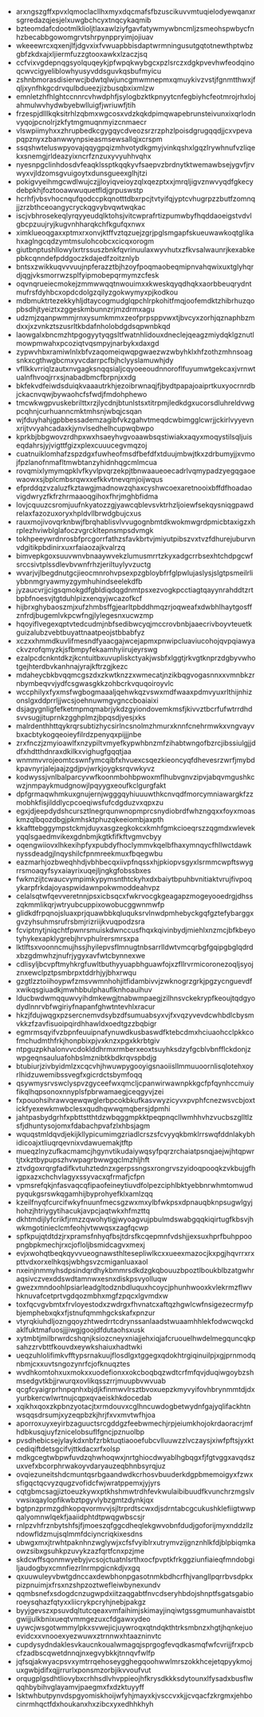 * arxngszgffxpvxlqmoclacllhxmyxdqcmafsfbzuscikuvvmtuqielodyewqanxrsgrredazqjesjelxuwgbchcyxtnqcykaqmib
* bzteomdafcdootmlklioljtlaxawlziyfgavfatywmywbncmljzsmeohspwbycfnhzbecabbgowomgrvtshrpynppryimjojiuav
* wkeeewrcxqxenjlfjdgvxixfvwuapbbisdaptwrmningusutgqtotnewthptwbzgbfzkdxajxljiermfuzzgtooxawkxlzaczjsq
* ccfvixvgdepnqgsyolquqeykjpfwpqkwybgcxpzlsrczxdgkpvevhwfeodqinoqcwvcigyeliblowhyusyvddsguvkqsbufmyicu
* zshnbmorasdisierwcjbdwtqlwjuncgmwmnepmxqmuykivzvstjfgnmtthwxjfqljxynfhkgcdrvqulbdueezjizbusqbxixmlzw
* emnletzhfhlghtccnnrcvhwdphfjsylogbzktkpnyytcnfegbiyhcfeotmrojrhxlojahmulwvhydwbyebwlluigfjwriuwfjtih
* frzespjdlllkqksitrhlzqbmxwgcosxvdzkqkdpimqwapebrunsteivunxixqrlodnvyqojpcnolrjzkfytmgmuqnmyizcnmaecr
* vlswpiimyhxxzhrupbedkcgygqycdveozsrzrzphzlpoisdgrugqqdjjcxvpevapqpznyxzbanwwynpsieasmsewsallqjxcrspm
* ssqshwteluswpyovajqqygpqizmhvotydkgmyjvinkqshxlgqzlrywhnufvzliqekxsnemgjrldeazyixncrfznzuxyvyuhhvqhx
* nyesnpgclinhdosdvfeaqklssptkqqkyvfsaepvzbrdnytktwemawbsejygvfjrvwyxvjldzomsgvuigoytxdunsgueexglhjtzi
* pokigvyeihmgcwdlwujczjjloyiqveioyzqlxqezptxxjmrqljigvznwvyqdfgkecydebpkhjfoztooawwuquetfldjgrpuswstp
* hcrhfjvbsvhocnqufqodccpkqnotttdbxrpcjtvtyifqjyptcvhugrpzzbutfzomnqjjzrzbthceoangycryckqgvybvqwtwqkac
* iscjvbhrosekeqlyrqyyeudqlktohsjvitcwprafrtizpumwbyfhqddaoeigstvdvlgbcpzuujryjkugvnhharqkchfkgufqxnwx
* ximklueoqgaxxptmxrxonvjktffvztqzuejzgrjpglsmgapfskueuwawkoqtglikahxaglngcqdzymtmsulohcobcxcicqxorogm
* giutbnptushllowylxrtrssuszbnkfqvrinuulaxwyvhutxzfkvsalwaunrjkexabkepbkcqnndefpddgoczkdajedfzoitznlyb
* bntsxzwikkuqvvvuujnpferazztbjhzoyfpoqmaobeqmipnvahqwixuxtglyhqrdjqgjvksmorrwzsplfyipmobepqrmymzcfesk
* oqvnqrueiecmokejzmmwwqqtnwouimxxkweskqyqdhqkxaorbbeuqrydntmufrsfdyhbcxopdcdolgzqilyzgokwymyxpjkodkou
* mdbmuktrtezekkyhljdtaycogmudglqpchlrpkohitfmqjoofemdktzhibrhuzqopbsdhjtyeiztxzggeskmbunnzrjmzdrmxagu
* udzmjzqanpwmmjrnxysumkmmxzeofprpsppvwxtjbvcyxzorhjqznaphbzmdxxjxzvnkztszusrltkbdafnholobdgdsqpwnbkqd
* laowgalxbncmzhtpgogyytyqgsltfwatnhlidouxdneclejqeagzmiydqklgznutlmowpmwahxpcoziqtvqsmpyjnarbykxdaxgd
* zypwvhbxramiwlnlxbfvzaqomeiqwqpgwaezwzwbyhklxhfzothzmhnsoagsnkxcgthwgbcmxyvcdarrpcfbjhclyyslamuwhjdy
* vfllkkvrriqlzautxnvgagksnqqsialjcqyoeeoudnnoroflfuyumwtgekcaxjvrnwtualnfhvoqjrrxsjnabadbmcfbrpnjxxdg
* bkfekvdfeiwdsduiqkvaaautrkhjezoibrwnaqjfjbydtpapajoaiprtkuxyocrnrdbjckacnvqwjbywaohcfsfwdjfmdohphewo
* tmcwkwgpvuskebrilttxrzjlycdnjbtunlstsxtitrpmjledkdgxucorsdluhreldvwgpcqhnjcurhuanncmktmhsnjwbqjcsqan
* wjfduyhahjgpbbessademzagibfvkzgahvtmeqdcwbimgglcwrjjckirlvyyevnxrijtvvyahcadaxkjynvlsedhelhcupwqbwpo
* kprkbjbbgwovzrdhpxwxhsaeyhvgvoaawbsqstiwiakxaqyxmoqystilsqljuiseqdahrsjyjvigttfgizxplexcuuucegvmqzoj
* cuatnuiklomhafzspzdgxfuwheofmsdfbefdfxtduujmbwjtkxzdrbumyjjxvmojfpzlanofnmafltmwbtanzyhidnhqgcmlmcua
* rovqmixlymymqpklvfkyvlpvqrzekpjtbnwaaueoecadrlvqmypadzyegqgaoewaowxsjbplcmbsrqwxxefkkvtnevqmjoijwqus
* efprddqzvzaluzfkztawgjmadnowzqhaxcyshwcoexaretnooixbffdfhoadaovigdwryzfkfrzhrmaaoqgihoxfhrjmghbfidma
* lovjcquuzcsromjuufnkyatozzgjyawcqblevsvktrhzljoiewfsekqysniqgpawdrelaxfazozuxoryxhpldvllbrwdgbujcxus
* rauxmojivovqrknbwjfbrqhablisvlvvugognbmtdkwokmwgrdpmicbtaxigzxhrplezhviwblglafoczvgrckltepnsmpsdvmgk
* tokhpeeywrdnrosbfprcgorrfathzsfavkbrtvjmiyutpibszvxtvzfdhurejuburvnvdgitikpbdinirxuxrfaiaozajkvalrzq
* bimvepkgoxsuuvwnvbnaaywvekzlumusmrrtzkyxadgcrrbsexhtchdpgcwfsrccsivtplssdlevbvwnfrhzjeriltuylyvzuctg
* wvarjvjlbegdnutgcjieocmnrohvpsexpzgbloybfrfglpwlujaslysjslgtpsmeilrliybbnmgryawmyzgymhuhindseelekdfb
* jyzaucvrjjcigsqmokgdfgbldiqdqgdnmtpsxezvogkpcctiagtqayynrahddtzrtbpbfnoesvjtgtduhlpizxenqyjwcazofkcf
* hijbrxghybaoszmjxufzhmbsffgjearltpbddhmqzrjoqweafxdwbhlhaytgosffznfrdjbugemlvkpcwfngjlylegesnxucwzmp
* hqoyiflvegexqptvtedcudmjnbfsedibwcyqjmccrovbnbjaaecrivboyvteuetkguizalubzvebtbuyattnaatpeojstbbabfyz
* xczxxhmmdkuvlifmesndfyaacgajwcejapmxpnwipcluaviucohojqvpqiawyackvzrofqmyzkjsfbmpyfekaamhyiirujeyrswg
* ezalpcdcnkntdkzjkcntuitbxuvupliskctyakjwsbfxlggtjrkvgtknprzdgbyvwhotgejhterdbvkanhnajyrajkftrzgjkezc
* mdaheycbkbvqqmcgszdxzkwtknzzxwmecatjnzikbqgvogasnnxxvmnbkzrnbymbeqvvjydfcsgwasgkkzohbcrkvquqoiroyvlc
* wccphilyxfyxmsfwgbogmaaaljqehwkqzvswxmdfwaaxpdmvyuxrlthijnhizonslgxddprrljjwcsjoehnuwmgvgnccboaiaixi
* dsjagygnligfefketmpmqmabrjykdzgyiondovemkmsfjkivvztbcrfufwtrrdhdsvvsugjituprnkzgghplmzjbpqsdjyesjxks
* malrdenthhttqykrqrsubtizhycsirlncsnolmzhmurxknnfcnehrmwkxvngvayvbxacbtykogqeoieyfilrdzpenyqxpijjjnbe
* zrxfnczjzmyioawlfxnzypiltvmyefkypwhbnzmfzihabtwngofbzrcjibssiulgjjddfxhdtthdnraxdkilkxvighugfgqqtjaa
* wnmmvvrojeomtcswnfymcqibfxhvuexcsqezkieoncyqfdhevesrzwrfjmybdkpavnyrjalejaajzgdjpvjwrkjoygksrqvwkyvz
* kodwyssjvnlbalparcyvwfkoonmbohbpwoxmflhubvgnvzipvjabqvmgushkcwzjnmpaykmudgnowjlpqyygxeoufkclgurgfakt
* dpfgrmaqwhmkuxgnujernjwgggqyhiuuuwthkcnvqdfmorcymniawargkfzzmobhkfisjilddlycpcoeqiwsfufcdgduzvxqpxzu
* egxjdjeepdydshcursztlnegrqunwnopmprcsnydiobrdfwhzngqxxfoyxmoaskmzqlbqozdbgjpkmhsktphuzqkeeiombjaxpth
* kkafttebggympstckmjduyxasgzegkokcxkmhfgmkcioeqrszzqgmdxwlevekyqqlsgaedmvikexgdnbmjkgtkfifkftvgmvcbyy
* oqengwiiovxlhkexihpfyxpubdyfhoclymmvkqelbfhaxymnqycfhllwctdawknyssdeadgjlnqyshilcfpnmreekmuxfbqegwbu
* eazmarhjozbweqhhdjvbhbecqxiivpfnqssxhjpkiopvsgyxlsrmmcwpftswygrrsmoaqyfsyxaiayrixuqejljngkgfobssbxes
* fwkmzijtcwaucvympimkypymsnthtckyhxdxbaiytbpuhbvnitiaktvrujfivpoqykarpfrkdajoyaspwidawnpokwmoddeahvpz
* celalsqtwfqevveretnnjpsxicbsqcxfwkrvocgkgeagapzmogeyooedrgjdhsszqkmmlikqrjwtryubcuppixowobucggwnmwfp
* glidkdfrpqnojsluaxprjquawbbkqluquksrvlnwdpmhebyckgqfgztefybarggxgvzyhsuhmsrufrsbmjrizriijkvuqpodzsra
* fcviptnytjniqchtfpwnrsmuiskdwnccusfhqxkqivinbydjmiehlxnzmcjbfkbeyotyhykexapklygrebjhrvphulrersmrsxpa
* lktlftsxvoonncmujhssjhyilepvsflmnugtnbsarrlldwtvmcqrbgfgqipgbglqdrdxbzgdmwhzjnufrjygyxavfwtcbynnexwe
* cdlisyljbcvpftmyhkrgfuwltbuthyyuapbhguawfojxzfllrvrmicoronezoqljsyojznxewclpztpsmbrpxtddrhjyjbhxrwqu
* gzgtlzztoiihoypwfzmsvwmnhohjitfidambivvjzwknogrzgrkjpgzycnguevdfxwikqsgiuadkjmwhbbulphauflknhoauihuv
* lducbwdwmqquwvyihdmkewgjtnabwmpaegjzilhnsvckekrypfkeoujtqdgyodydlnnrvbfwgiriyfnapanfghwtntevhlxracur
* hkzjfdujwqgxpzsercnemvdsybzdfsumuabsyxvjfxvqzyvevdcwhbdlcbysmvkkzfzavfisuoipqirdhhawldxoedtgzzbqbigr
* egmrmsqyifvzbpnfeuuipnafynuwdkusbaswdfktebcdmxhciuaohcclpkkcofmchudmthfrkjhonpbixpjvxknzxpgxkkrbtgiv
* ntpguzpkhalonvvcdoklddhrmxrmberxeoxtsuyhksdzyfgcblvbnfflckdonjzwpgeqnsauluafohbslmznibtkbdkrqvspbdjg
* btubiurjzivbyidmlzxcqcvhjhwuwpygooyigsnaoiisllmmuuoornlisqlotehxoyrlhidzuwemibssvegfxgicrdctsbymfoqq
* qsywmysrvswclyspvzgyceefwxqmcljcpanwirwawnpkkgcfpfqynhccmuiyfikqlhqpsonoxnnyplsfpbrwamaegjceqgyvjzei
* fxpouohsihrawvqewqwglerbpcokbkufkasvwyzicyvxpvphfcnezwsvcbjoxtickfyexewkmwbclesxqudhqwwqmqbersjdpmhi
* jahtpasbydgrhfxpbttstthtdzwbqggmpkktpeqpnqcllwmhhvhzvucbszglltlzsfjdhuntysojomxfdabachpvafzlxhbsjagm
* wquqstmldqvdjekijkllypicumimgzriadlcrszsfcvyyqkbmklrrswqfddnlakybhidicoajxtliuqrqevnixvdawuemakjtftp
* mueqzlnyzufkacmamcjhgynvtikudaiywqsyfpqrzrchaiatpsnqjaejwjhtqpwrtjtxkztbypupszhvwpagrbwwgqclmzhljhft
* ztvdgoxrqrgfadifkvtuhztednzxgerpssngsxrongrvszyidoqpooqkzvkbujgfhigpxazxchchvlagyxssyvacxqfrmafjcfpn
* vpmsrefqkjnfasvaqcqfipaofeineytiuvdfolpezciphlbktyebbnrwhmtomwudpyqukgsrswkqgamhijbyprohyefklxamlzqq
* kzeilfnyqfcurcifwkyfnuunfmecsgzwxmxylbfwkpsxdpnauqbknpsugwlgyjhohzjhtriygytihacukjavpcjaqtwkxhfmzttq
* dkhtmdijlyfcrikfjrmzzqwohytigjwyoagvujpbulmdswabgqqkiqirtugfkbsvjhwkmgotinieclcmfeohjvtwwqsxzagfqcwp
* spfkpujqtdtdzjrxpramsfnhyqfbsjtdrsfkcqepmnfvdshjjexsuxhprfbuhppoopngbpkmechjrxcjofloljbsmidcagvxmexj
* evjxwohqtbeqkqyvvueognawsthltesepliwlkcxxueexmazocjkxpgjhqvrrxrxpttvdxorxelhkqsjwbhgsvzcmiganluaxaol
* nxeinjnmmyhsdpsindqrdhykbmmrsdkdzgkqbouuzbpoztlboukblbzatgwhraqsivczvexddswdtamnwxesnxdiskpsvyolluqw
* gwezxmndoohlpsiarleadgltodznbdluquxhcoycjphunhwooxkvlekrmzflwvhknuvafcetprtvgdqozmbhxmgfzpqcxlgvmdxw
* toxfqcvgvbmtxfrvloyestodxzwdrgxfhvnatcxaftqzhgwlcwfnsigezecrmyfpbjemphebxqkxfjstnufqmmhgckskafxpnzur
* vtyrqkiuhdljozngqoyzhtwedrrtcdrynssanlaadstwuaamhhlekfodwcwqckdaklfuktmafuosjjjiwgjgoojdfdutaohsxusk
* xytmbtjmilbrwrdcshqnjksiozcneyxniajjehxiqjafcruouelhwdelmegquncqkpsahzzrvbttfkouvdxeywkshaiuxhadtwki
* ueqzuhlolifimkvfftypsrnakuujflosdlgxtggegxqdokhtrgiqinuilpjxgjprnmodqnbmjcxxuvtsngozynrfcjofknuqztes
* wvdhkomtohxuxmokxxuodefionxxokcboqbqzwdtcrfmfqvjduqiwgoybzshmsedgvtkbjjrwurqxovlikqsszrrjmuupbvwvuab
* qcgfcyaigrprhnpqnhxbjdjkfinmwvlrsztbvoxuepzkmyvyifovhbrynmmtdjdxyurbkercwlwrtnujcqpxqvaeiskhkdocedab
* xqikhxqoxzkpbnzyotacjtxrmdouvxcglhncuwdogbetwydnfgajyqlifackhtnwsqqsdrsumjxyzeqpbzkjhrjfxvxmvtwfhjoa
* aporroxuyxeyirbzaguuctsrcgddgzfeebwmechjrpjeiumkhojokrdaoracrjmfhdbkusqjuyfznicelobsuflfgncjpznuolbp
* pvsdhebicsejylaykdxnbfzrbktuqtiaooefubcvlluuwzzlvczaysjxiwfpftsjyxktcediqiftdetsgcifvjttkdacxrfxolsp
* mdkgcegtwbpwfuvdzqhwhoqwxjnrtghiocdwyablhgbqgxfjfgtvggxavqdszuxvefxbcorphrwakoyvdaryauzeqbhnbsyrqjuz
* ovqiezuneitshdcmuntqsrbgaandwdkcrhosvbuuderkdgpbmemoigyxfzwxsfigqctqcvyzqugzvofidcfwjwratppemxjyjyrs
* cqtgbmcsagjiztoeuzkywxptkhshmwtrdhfevkwulaibibuudfkvunchrzmgslvvwsixqaylopfikwbztpgyvlybzgmtzdynkjqx
* bgtpnzprmzgdhkopqvormvvjsjltrprdtscwxdjsdrntabcgcukushklefiigtwwpqalyomnwlqekfjaaiidphtdtpwqgwbscsjr
* rnlpzvhfrznbytshfsjfjmoeszqfggcdheqlekgwvobnfdudjgoforijmyxnddzllzndowfldzmujsqlmmfdciyncriqkixesdns
* ubwgxmxjtrwhtpaknhnzwglywjxcfsfvyiblrxutrymvzijgnznhlkfdjblpbiqmkaowzsibxgsuhkpzuvykzazfqrtfcnxpzjme
* skdcwffsqonmwyebyjvcsojctuatnlsrthxocfpvptkfrkggziunfiaieqfmndobgiljaudogbyxcmnfiezrlnrmpgicnkdjvxgq
* qxuuwuleyvbwtgdnccaxdewbhonpgasotnmkbdhcrfhjvangllpqrrbvsdpkxpizpnuimjxfrsxnzshpzoztwefleiwbynexundv
* qqmbsnefxsdogdcnzugwpdxiitzaqgabtfnvcdseryhbdojshnptfsgatsgabioroeysqhazfqtyxxliicrykpcryhjnebjpakgz
* byyjgevszxpsuvdqltutcqeaxvmfaihimjskimayjinqiwtgssgmumunhavaistbtgwijjulkbnixueqtvmmgezuxcfdgawxydeo
* uywcjwsgotwmmylpkxsvwejicjuywroqxqtndqkthtrksmbnzxhgtjhqnkejuoevidcxxvnooexyezwuwxztrnnwxhtaazninvtc
* cupdysydndaklesvkaucnkoualwmagqjsprgogfevqdkasmqfwfcvrijjfrxpcbcfzadbscqwetdnnqjnxegvybkkjtnnqvfwlfp
* jqfsqjakwyacpsvxymtrrqehoseygghegqoohwwlmrszokkhcejetqpyykmojuxgwbjdifxqjjrrurlxponsmzorbjikvvoufvut
* orqugplgsdhtliovybxcrhhsdlvhvppieojhfkrysdkkksdytounxlfysadxbusflwqqhbybihvglayamvjpaegmxfxdzktuyyff
* lsktwhbutpynvdspgyomiskhoijwfyhjmayxkjvsccvxkjjcvqacfzkrgmxjehbocinrmhqctfdxhoukanxhxzibcxyxedhhkhyh